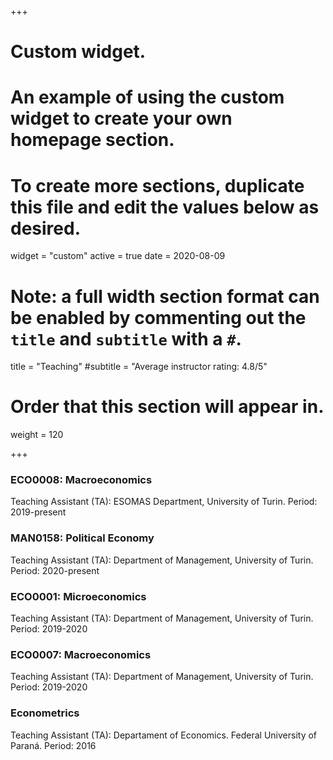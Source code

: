 +++
# Custom widget.
# An example of using the custom widget to create your own homepage section.
# To create more sections, duplicate this file and edit the values below as desired.
widget = "custom"
active = true
date = 2020-08-09

# Note: a full width section format can be enabled by commenting out the `title` and `subtitle` with a `#`.
title = "Teaching"
#subtitle = "Average instructor rating: 4.8/5"

# Order that this section will appear in.
weight = 120

+++

### ECO0008: Macroeconomics
Teaching Assistant (TA): ESOMAS Department, University of Turin.
Period: 2019-present

### MAN0158: Political Economy
Teaching Assistant (TA): Department of Management, University of Turin.
Period: 2020-present

### ECO0001: Microeconomics
Teaching Assistant (TA): Department of Management, University of Turin.
Period: 2019-2020

### ECO0007: Macroeconomics
Teaching Assistant (TA): Department of Management, University of Turin.
Period: 2019-2020

### Econometrics
Teaching Assistant (TA): Departament of Economics. Federal University of Paraná.
Period: 2016
